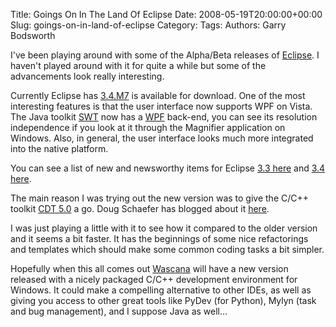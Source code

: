 Title: Goings On In The Land Of Eclipse
Date: 2008-05-19T20:00:00+00:00
Slug: goings-on-in-land-of-eclipse
Category: 
Tags: 
Authors: Garry Bodsworth

I've been playing around with some of the Alpha/Beta releases of <a href="http://www.eclipse.org">Eclipse</a>.  I haven't played around with it for quite a while but some of the advancements look really interesting.

Currently Eclipse has <a href="http://update.eclipse.org/downloads/drops/S-3.4M7-200805020100/index.php">3.4.M7</a> is available for download.  One of the most interesting features is that the user interface now supports WPF on Vista.  The Java toolkit <a href="http://en.wikipedia.org/wiki/Standard_Widget_Toolkit">SWT</a> now has a <a href="http://en.wikipedia.org/wiki/Windows_Presentation_Foundation">WPF</a> back-end, you can see its resolution independence if you look at it through the Magnifier application on Windows.  Also, in general, the user interface looks much more integrated into the native platform.

You can see a list of new and newsworthy items for Eclipse <a href="http://www.eclipsecon.com/swt/R3_3/new_and_noteworthy.html">3.3 here</a> and <a href="http://download.eclipse.org/eclipse/downloads/drops/S-3.4M3-200711012000/eclipse-news-M3.html">3.4 here</a>.

The main reason I was trying out the new version was to give the C/C++ toolkit <a href="http://wiki.eclipse.org/CDT/User/NewIn50">CDT 5.0</a> a go.  Doug Schaefer has blogged about it <a href="http://cdtdoug.blogspot.com/2008/05/cdt-50-looks-good-now-looking-ahead.html">here</a>.

I was just playing a little with it to see how it compared to the older version and it seems a bit faster.  It has the beginnings of some nice refactorings and templates which should make some common coding tasks a bit simpler.

Hopefully when this all comes out <a href="http://wascana.sourceforge.net/">Wascana</a> will have a new version released with a nicely packaged C/C++ development environment for Windows.  It could make a compelling alternative to other IDEs, as well as giving you access to other great tools like PyDev (for Python), Mylyn (task and bug management), and I suppose Java as well...
